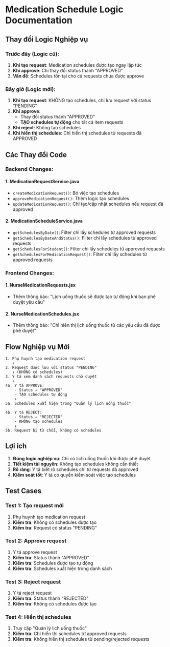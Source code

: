 # Medication Schedule Logic Documentation

## Thay đổi Logic Nghiệp vụ

### Trước đây (Logic cũ):
1. **Khi tạo request**: Medication schedules được tạo ngay lập tức
2. **Khi approve**: Chỉ thay đổi status thành "APPROVED"
3. **Vấn đề**: Schedules tồn tại cho cả requests chưa được approve

### Bây giờ (Logic mới):
1. **Khi tạo request**: KHÔNG tạo schedules, chỉ lưu request với status "PENDING"
2. **Khi approve**: 
   - Thay đổi status thành "APPROVED"
   - **TẠO schedules tự động** cho tất cả item requests
3. **Khi reject**: Không tạo schedules
4. **Khi hiển thị schedules**: Chỉ hiển thị schedules từ requests đã APPROVED

## Các Thay đổi Code

### Backend Changes:

#### 1. MedicationRequestService.java
- `createMedicationRequest()`: Bỏ việc tạo schedules
- `approveMedicationRequest()`: Thêm logic tạo schedules
- `updateMedicationRequest()`: Chỉ tạo/cập nhật schedules nếu request đã approved

#### 2. MedicationScheduleService.java
- `getSchedulesByDate()`: Filter chỉ lấy schedules từ approved requests
- `getSchedulesByDateAndStatus()`: Filter chỉ lấy schedules từ approved requests
- `getSchedulesForStudent()`: Filter chỉ lấy schedules từ approved requests
- `getSchedulesForMedicationRequest()`: Filter chỉ lấy schedules từ approved requests

### Frontend Changes:

#### 1. NurseMedicationRequests.jsx
- Thêm thông báo: "Lịch uống thuốc sẽ được tạo tự động khi bạn phê duyệt yêu cầu"

#### 2. NurseMedicationSchedules.jsx  
- Thêm thông báo: "Chỉ hiển thị lịch uống thuốc từ các yêu cầu đã được phê duyệt"

## Flow Nghiệp vụ Mới

```
1. Phụ huynh tạo medication request
   ↓
2. Request được lưu với status "PENDING"
   ↓ (KHÔNG có schedules)
3. Y tá xem danh sách requests chờ duyệt
   ↓
4a. Y tá APPROVE:
    - Status → "APPROVED"
    - TẠO schedules tự động
    ↓
5a. Schedules xuất hiện trong "Quản lý lịch uống thuốc"

4b. Y tá REJECT:
    - Status → "REJECTED"  
    - KHÔNG tạo schedules
    ↓
5b. Request bị từ chối, không có schedules
```

## Lợi ích

1. **Đúng logic nghiệp vụ**: Chỉ có lịch uống thuốc khi được phê duyệt
2. **Tiết kiệm tài nguyên**: Không tạo schedules không cần thiết
3. **Rõ ràng**: Y tá biết rõ schedules chỉ từ requests đã approved
4. **Kiểm soát tốt**: Y tá có quyền kiểm soát việc tạo schedules

## Test Cases

### Test 1: Tạo request mới
1. Phụ huynh tạo medication request
2. **Kiểm tra**: Không có schedules được tạo
3. **Kiểm tra**: Request có status "PENDING"

### Test 2: Approve request
1. Y tá approve request
2. **Kiểm tra**: Status thành "APPROVED"  
3. **Kiểm tra**: Schedules được tạo tự động
4. **Kiểm tra**: Schedules xuất hiện trong danh sách

### Test 3: Reject request
1. Y tá reject request
2. **Kiểm tra**: Status thành "REJECTED"
3. **Kiểm tra**: Không có schedules được tạo

### Test 4: Hiển thị schedules
1. Truy cập "Quản lý lịch uống thuốc"
2. **Kiểm tra**: Chỉ hiển thị schedules từ approved requests
3. **Kiểm tra**: Không hiển thị schedules từ pending/rejected requests

